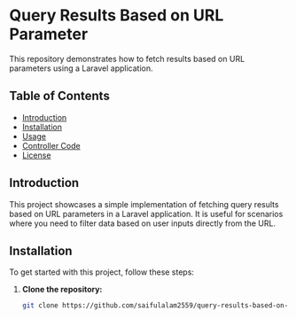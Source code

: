 # Query Results Based on URL Parameter

This repository demonstrates how to fetch results based on URL parameters using a Laravel application.

## Table of Contents

- [Introduction](#introduction)
- [Installation](#installation)
- [Usage](#usage)
- [Controller Code](#controller-code)
- [License](#license)

## Introduction

This project showcases a simple implementation of fetching query results based on URL parameters in a Laravel application. It is useful for scenarios where you need to filter data based on user inputs directly from the URL.

## Installation

To get started with this project, follow these steps:

1. **Clone the repository:**
    ```bash
    git clone https://github.com/saifulalam2559/query-results-based-on-URL-Parameter-.git
    ```
